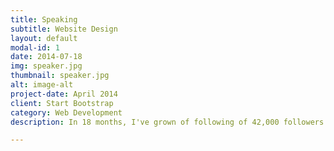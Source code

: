 ```yaml
---
title: Speaking
subtitle: Website Design
layout: default
modal-id: 1
date: 2014-07-18
img: speaker.jpg
thumbnail: speaker.jpg
alt: image-alt
project-date: April 2014
client: Start Bootstrap
category: Web Development
description: In 18 months, I've grown of following of 42,000 followers across Instagram, Facebook, & TikTok. I make content that matters, ranging from topics like mental health and sobriety, to relationships and communication skills. I speak from my own experience, in the realest I way I know how. 

---
```

